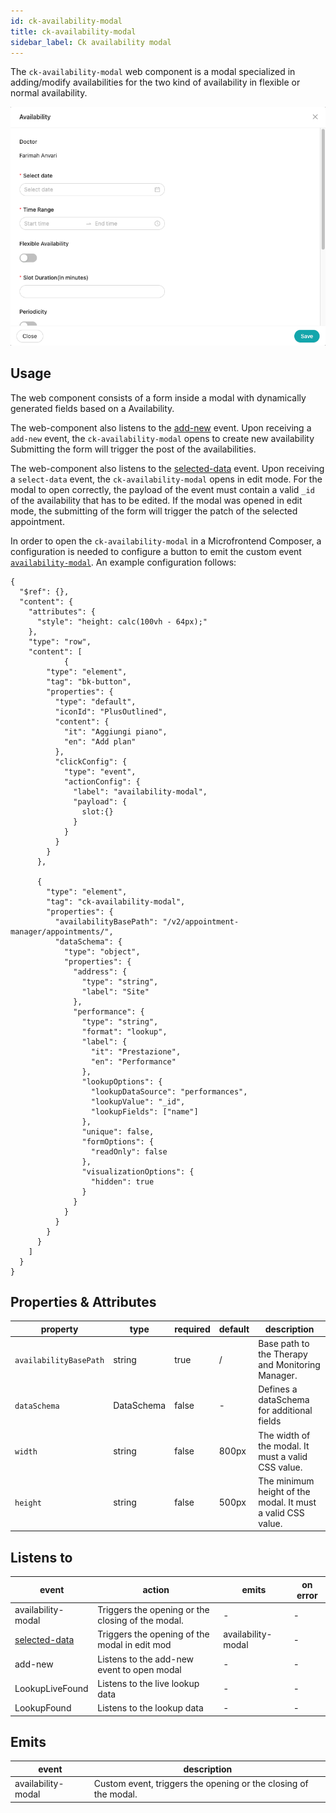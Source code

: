```yaml
---
id: ck-availability-modal
title: ck-availability-modal
sidebar_label: Ck availability modal
---
```


<!--
WARNING: this file was automatically generated by Mia-Platform Doc Aggregator.
DO NOT MODIFY IT BY HAND.
Instead, modify the source file and run the aggregator to regenerate this file.
-->

The `ck-availability-modal` web component is a modal specialized in adding/modify availabilities for the two kind of availability in flexible or normal availability.

![ck-availability-modal](../img/ck-availability-modal.png)

## Usage

The web component consists of a form inside a modal with dynamically generated fields based on a Availability.


The web-component also listens to the [add-new](../../../microfrontend-composer/back-kit/events#add-new) event. Upon receiving a `add-new` event, the `ck-availability-modal` opens to create new availability Submitting the form will trigger the post of the availabilities.

The web-component also listens to the [selected-data](../../../microfrontend-composer/back-kit/events#selected-data) event. Upon receiving a `select-data` event, the `ck-availability-modal` opens in edit mode. For the modal to open correctly, the payload of the event must contain a valid `_id` of the availability that has to be edited. If the modal was opened in edit mode, the submitting of the form will trigger the patch of the selected appointment.

In order to open the `ck-availability-modal` in a Microfrontend Composer, a configuration is needed to configure a button to emit the custom event [`availability-modal`](../30_events.md#availabilitymodal). An example configuration follows: 

```
{
  "$ref": {},
  "content": {
    "attributes": {
      "style": "height: calc(100vh - 64px);"
    },
    "type": "row",
    "content": [
            {
        "type": "element",
        "tag": "bk-button",
        "properties": {
          "type": "default",
          "iconId": "PlusOutlined",
          "content": {
            "it": "Aggiungi piano",
            "en": "Add plan"
          },
          "clickConfig": {
            "type": "event",
            "actionConfig": {
              "label": "availability-modal",
              "payload": {
                slot:{}
              }
            }
          }
        }
      },
      
      {
        "type": "element",
        "tag": "ck-availability-modal",
        "properties": {
          "availabilityBasePath": "/v2/appointment-manager/appointments/",
          "dataSchema": {
            "type": "object",
            "properties": {
              "address": {
                "type": "string",
                "label": "Site"
              },
              "performance": {
                "type": "string",
                "format": "lookup",
                "label": {
                  "it": "Prestazione",
                  "en": "Performance"
                },
                "lookupOptions": {
                  "lookupDataSource": "performances",
                  "lookupValue": "_id",
                  "lookupFields": ["name"]
                },
                "unique": false,
                "formOptions": {
                  "readOnly": false
                },
                "visualizationOptions": {
                  "hidden": true
                }
              }
            }
          }
        }
      }
    ]
  }
}
```

## Properties & Attributes

| property               | type       | required | default | description                                                 |
|------------------------|------------|----------|---------|-------------------------------------------------------------|
| `availabilityBasePath` | string     | true     | /       | Base path to the Therapy and Monitoring Manager.            |
| `dataSchema`           | DataSchema | false    | -       | Defines a dataSchema for additional fields                  |
| `width`                | string     | false    | 800px   | The width of the modal. It must a valid CSS value.          |
| `height`               | string     | false    | 500px   | The minimum height of the modal. It must a valid CSS value. |

## Listens to

| event                                                                          | action                                            | emits              | on error |
|--------------------------------------------------------------------------------|---------------------------------------------------|--------------------|----------|
| availability-modal                                                             | Triggers the opening or the closing of the modal. | -                  | -        |
| [selected-data](../../../microfrontend-composer/back-kit/events#selected-data) | Triggers the opening of the modal in edit mod     | availability-modal | -        |
| add-new                                                                        | Listens to the add-new event to open modal        | -                  | -        |
| LookupLiveFound                                                                | Listens to the live lookup data                   | -                  | -        |
| LookupFound                                                                    | Listens to the lookup data                        | -                  | -        |

## Emits

| event              | description                                                     |
|--------------------|-----------------------------------------------------------------|
| availability-modal | Custom event, triggers the opening or the closing of the modal. |
